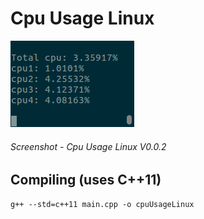 # Cpu Usage Linux

<img src="https://github.com/azer12346/cpuUsageLinux/blob/master/images/screenshot.gif" alt="screenshot" />

###### Screenshot - Cpu Usage Linux V0.0.2

## Compiling (uses C++11)

~~~
g++ --std=c++11 main.cpp -o cpuUsageLinux
~~~
